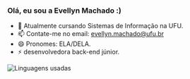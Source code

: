 ### Olá, eu sou a Evellyn Machado :)


- 🌱 Atualmente cursando Sistemas de Informação na UFU.
- 📫 Contate-me no email: evellyn.machado@ufu.br
- 😄 Pronomes: ELA/DELA.
- ⚡ desenvolvedora back-end júnior.



![Linguagens usadas](https://github-readme-stats.vercel.app/api/top-langs/?username=EveMachado&layout=pie&theme=dracula)




